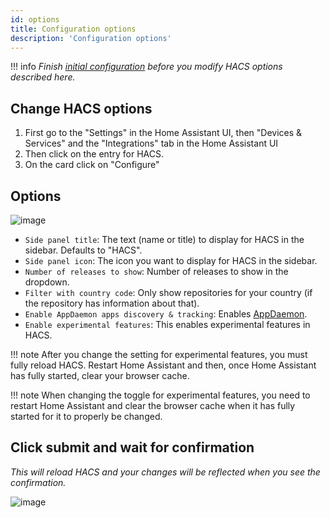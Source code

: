 ```yaml
---
id: options
title: Configuration options
description: 'Configuration options'
---
```


!!! info
    _Finish [initial configuration](/docs/use/configuration/basic.md) before you modify HACS options described here._


## Change HACS options

1. First go to the "Settings" in the Home Assistant UI, then "Devices & Services" and the "Integrations" tab in the Home Assistant UI
1. Then click on the entry for HACS.
1. On the card click on "Configure"

## Options

![image](/assets/images/options_flow/option3.png)

- `Side panel title`: The text (name or title) to display for HACS in the sidebar. Defaults to "HACS".
- `Side panel icon`: The icon you want to display for HACS in the sidebar.
- `Number of releases to show`: Number of releases to show in the dropdown.
- `Filter with country code`: Only show repositories for your country (if the repository has information about that).
- `Enable AppDaemon apps discovery & tracking`: Enables [AppDaemon](/docs/use/type/appdaemon.md).
- `Enable experimental features`: This enables experimental features in HACS.

!!! note
    After you change the setting for experimental features, you must fully reload HACS. Restart Home Assistant and then, once Home Assistant has fully started, clear your browser cache.


!!! note
    When changing the toggle for experimental features, you need to restart Home Assistant and clear the browser cache when it has fully started for it to properly be changed.


## Click submit and wait for confirmation

_This will reload HACS and your changes will be reflected when you see the confirmation._

![image](/assets/images/options_flow/option4.png)

